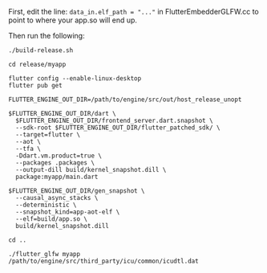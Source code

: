 First, edit the line: `data_in.elf_path = "..."` in FlutterEmbedderGLFW.cc to point to where your app.so will end up.

Then run the following:

```
./build-release.sh

cd release/myapp

flutter config --enable-linux-desktop
flutter pub get

FLUTTER_ENGINE_OUT_DIR=/path/to/engine/src/out/host_release_unopt

$FLUTTER_ENGINE_OUT_DIR/dart \
  $FLUTTER_ENGINE_OUT_DIR/frontend_server.dart.snapshot \
  --sdk-root $FLUTTER_ENGINE_OUT_DIR/flutter_patched_sdk/ \
  --target=flutter \
  --aot \
  --tfa \
  -Ddart.vm.product=true \
  --packages .packages \
  --output-dill build/kernel_snapshot.dill \
  package:myapp/main.dart

$FLUTTER_ENGINE_OUT_DIR/gen_snapshot \
  --causal_async_stacks \
  --deterministic \
  --snapshot_kind=app-aot-elf \
  --elf=build/app.so \
  build/kernel_snapshot.dill

cd ..

./flutter_glfw myapp /path/to/engine/src/third_party/icu/common/icudtl.dat
```
